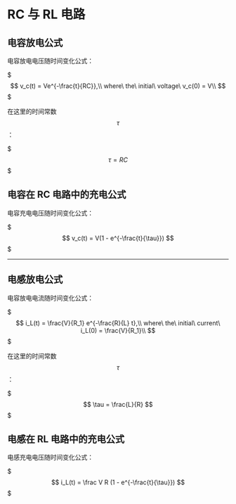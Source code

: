 # RC 与 RL 电路

## 电容放电公式

电容放电电压随时间变化公式：

$$$
v_c(t) = Ve^{-\frac{t}{RC}},\\
where\ the\ initial\ voltage\ v_c(0) = V\\
$$$

在这里的时间常数 $$\tau$$：

$$$
\tau = RC
$$$

## 电容在 RC 电路中的充电公式

电容充电电压随时间变化公式：

$$$
v_c(t) = V(1 - e^{-\frac{t}{\tau}})
$$$

- - -

## 电感放电公式

电容放电电流随时间变化公式：

$$$
i_L(t) = \frac{V}{R_1} e^{-\frac{R}{L} t},\\
where\ the\ initial\ current\ i_L(0) = \frac{V}{R_1}\\
$$$

在这里的时间常数 $$\tau$$：

$$$
\tau = \frac{L}{R}
$$$

## 电感在 RL 电路中的充电公式

电感充电电压随时间变化公式：

$$$
i_L(t) = \frac V R (1 - e^{-\frac{t}{\tau}})
$$$
